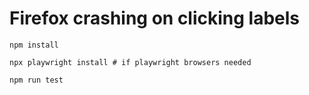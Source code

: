 # Firefox crashing on clicking labels
```
npm install
```

```
npx playwright install # if playwright browsers needed
```

```
npm run test
```
